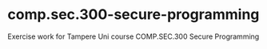 # comp.sec.300-secure-programming
Exercise work for Tampere Uni course COMP.SEC.300 Secure Programming
